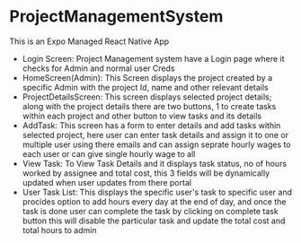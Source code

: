 # ProjectManagementSystem

This is an Expo Managed React Native App
- Login Screen: Project Management system have a Login page where it checks for Admin and normal user Creds 
- HomeScreen(Admin): This Screen displays the project created by a specific Admin with the project Id, name and other relevant details
 - ProjectDetailsScreen: This screen displays selected project details; along with the project details there are two buttons, 1 to create tasks within each project and other button to view tasks and its details
- AddTask: This screen has a form to enter details and add tasks within selected project, here user can enter task details and assign it to one or multiple user using there emails and can assign seprate hourly wages to each user or can give single hourly wage to all
- View Task: To View Task Details and it displays task status, no of hours worked by assignee and total cost, this 3 fields will be dynamically updated when user updates from there portal
- User Task List: This displays the specific user's task to specific user and procides option to add hours every day at the end of day, and once the task is done user can complete the task by clicking on complete task button this will disable the particular task and update the total cost and total hours to admin 

